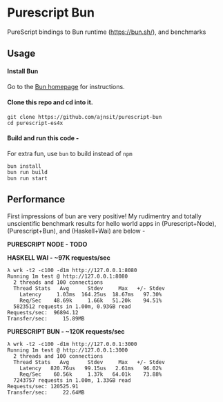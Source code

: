 # Purescript Bun
PureScript bindings to Bun runtime (https://bun.sh/), and benchmarks

## Usage

#### Install Bun

Go to the [Bun homepage](https://bun.sh/) for instructions.

#### Clone this repo and cd into it.

```
git clone https://github.com/ajnsit/purescript-bun
cd purescript-es4x
```

#### Build and run this code -

For extra fun, use `bun` to build instead of `npm`

```
bun install
bun run build
bun run start
```

## Performance

First impressions of bun are very positive! My rudimentry and totally unscientific benchmark results for hello world apps in (Purescript+Node), (Purescript+Bun), and (Haskell+Wai) are below -

**PURESCRIPT NODE - TODO**

**HASKELL WAI - ~97K requests/sec**

```
λ wrk -t2 -c100 -d1m http://127.0.0.1:8080
Running 1m test @ http://127.0.0.1:8080
  2 threads and 100 connections
  Thread Stats   Avg      Stdev     Max   +/- Stdev
    Latency     1.03ms  164.25us  18.67ms   97.30%
    Req/Sec    48.69k     1.66k   51.20k    94.51%
  5823512 requests in 1.00m, 0.93GB read
Requests/sec:  96894.12
Transfer/sec:     15.89MB
```

**PURESCRIPT BUN - ~120K requests/sec**

```
λ wrk -t2 -c100 -d1m http://127.0.0.1:3000
Running 1m test @ http://127.0.0.1:3000
  2 threads and 100 connections
  Thread Stats   Avg      Stdev     Max   +/- Stdev
    Latency   820.76us   99.15us   2.61ms   96.02%
    Req/Sec    60.56k     1.37k   64.01k    73.88%
  7243757 requests in 1.00m, 1.33GB read
Requests/sec: 120525.91
Transfer/sec:     22.64MB
```

